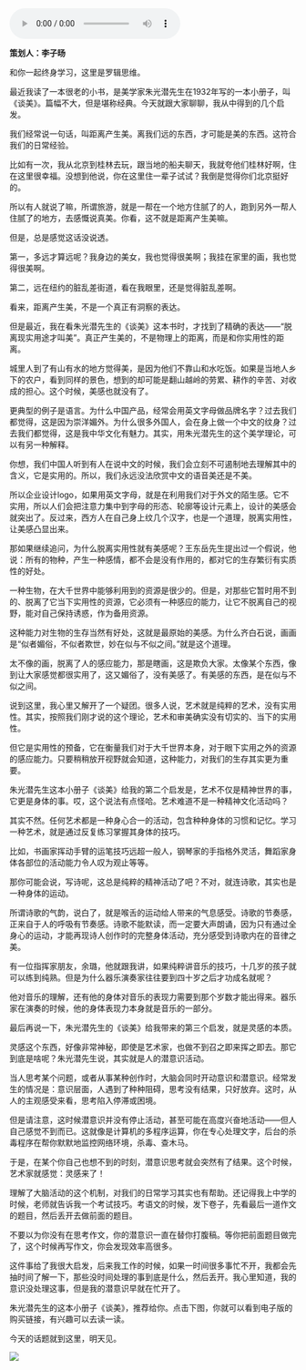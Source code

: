 <audio src="http://igetoss.cdn.igetget.com/mp3/201711/22/201711222205481632104950.mp3" controls="controls">您的浏览器不支持 audio 标签。</audio><p><b>策划人：李子旸</b></p><p>和你一起终身学习，这里是罗辑思维。</p><p>最近我读了一本很老的小书，是美学家朱光潜先生在1932年写的一本小册子，叫《谈美》。篇幅不大，但是堪称经典。今天就跟大家聊聊，我从中得到的几个启发。</p><p>我们经常说一句话，叫距离产生美。离我们远的东西，才可能是美的东西。这符合我们的日常经验。</p><p>比如有一次，我从北京到桂林去玩，跟当地的船夫聊天，我就夸他们桂林好啊，住在这里很幸福。没想到他说，你在这里住一辈子试试？我倒是觉得你们北京挺好的。</p><p>所以有人就说了嘛，所谓旅游，就是一帮在一个地方住腻了的人，跑到另外一帮人住腻了的地方，去感慨说真美。你看，这不就是距离产生美嘛。</p><p>但是，总是感觉这话没说透。</p><p>第一，多远才算远呢？我身边的美女，我也觉得很美啊；我挂在家里的画，我也觉得很美啊。</p><p>第二，远在纽约的脏乱差街道，看在我眼里，还是觉得脏乱差啊。</p><p>看来，距离产生美，不是一个真正有洞察的表达。</p><p>但是最近，我在看朱光潜先生的《谈美》这本书时，才找到了精确的表达——“脱离现实用途才叫美”。真正产生美的，不是物理上的距离，而是和你实用性的距离。</p><p>城里人到了有山有水的地方觉得美，是因为他们不靠山和水吃饭。如果是当地人乡下的农户，看到同样的景色，想到的却可能是翻山越岭的劳累、耕作的辛苦、对收成的担心。这个时候，美感也就没有了。</p><p>更典型的例子是语言。为什么中国产品，经常会用英文字母做品牌名字？过去我们都觉得，这是因为崇洋媚外。为什么很多外国人，会在身上做一个中文的纹身？过去我们都觉得，这是我中华文化有魅力。其实，用朱光潜先生的这个美学理论，可以有另一种解释。</p><p>你想，我们中国人听到有人在说中文的时候，我们会立刻不可遏制地去理解其中的含义，它是实用的。所以，我们永远没法欣赏中文的语音美还是不美。</p><p>所以企业设计logo，如果用英文字母，就是在利用我们对于外文的陌生感。它不实用，所以人们会把注意力集中到字母的形态、轮廓等设计元素上，设计的美感会就突出了。反过来，西方人在自己身上纹几个汉字，也是一个道理，脱离实用性，让美感凸显出来。</p><p>那如果继续追问，为什么脱离实用性就有美感呢？王东岳先生提出过一个假说，他说：所有的物种，产生一种感情，都不会是没有作用的，都对它的生存繁衍有实质性的好处。</p><p>一种生物，在大千世界中能够利用到的资源是很少的。但是，对那些它暂时用不到的、脱离了它当下实用性的资源，它必须有一种感应的能力，让它不脱离自己的视野，能对自己保持诱惑，作为备用资源。</p><p>这种能力对生物的生存当然有好处，这就是最原始的美感。为什么齐白石说，画画是“似者媚俗，不似者欺世，妙在似与不似之间。”就是这个道理。</p><p>太不像的画，脱离了人的感应能力，那是瞎画，这是欺负大家。太像某个东西，像到让大家感觉都很实用了，这又媚俗了，没有美感了。有美感的东西，是在似与不似之间。</p><p>说到这里，我心里又解开了一个疑团。很多人说，艺术就是纯粹的艺术，没有实用性。其实，按照我们刚才说的这个理论，艺术和审美确实没有切实的、当下的实用性。</p><p>但它是实用性的预备，它在衡量我们对于大千世界本身，对于眼下实用之外的资源的感应能力。只要稍稍放开视野就会知道，这种能力，对我们的生存其实更为重要。</p><p>朱光潜先生这本小册子《谈美》给我的第二个启发是，艺术不仅是精神世界的事，它更是身体的事。哎，这个说法有点怪哈。艺术难道不是一种精神文化活动吗？</p><p>其实不然。任何艺术都是一种身心合一的活动，包含种种身体的习惯和记忆。学习一种艺术，就是通过反复练习掌握其身体的技巧。</p><p>比如，书画家挥动手臂的运笔技巧远超一般人，钢琴家的手指格外灵活，舞蹈家身体各部位的活动能力令人叹为观止等等。</p><p>那你可能会说，写诗呢，这总是纯粹的精神活动了吧？不对，就连诗歌，其实也是一种身体的运动。</p><p>所谓诗歌的气韵，说白了，就是喉舌的运动给人带来的气息感受。诗歌的节奏感，正来自于人的呼吸有节奏感。诗歌不能默读，而一定要大声朗诵，因为只有通过全身心的运动，才能再现诗人创作时的完整身体活动，充分感受到诗歌内在的音律之美。</p><p>有一位指挥家朋友，余璐，他就跟我讲，如果纯粹讲音乐的技巧，十几岁的孩子就可以练到纯熟。但是为什么器乐演奏家往往要到四十岁之后才功成名就呢？</p><p>他对音乐的理解，还有他的身体对音乐的表现力需要到那个岁数才能出得来。器乐家在演奏的时候，他的身体表现力本身就是音乐的一部分。</p><p>最后再说一下，朱光潜先生的《谈美》给我带来的第三个启发，就是灵感的本质。</p><p>灵感这个东西，好像非常神秘，即使是艺术家，也做不到召之即来挥之即去。那它到底是啥呢？朱光潜先生说，其实就是人的潜意识活动。</p><p>当人思考某个问题，或者从事某种创作时，大脑会同时开动意识和潜意识。经常发生的情况是：意识层面，人遇到了种种阻碍，思考没有结果，只好放弃。这时，从人的主观感受来看，思考陷入停滞或困境。</p><p>但是请注意，这时候潜意识并没有停止活动，甚至可能在高度兴奋地活动——但人自己感觉不到而已。这就像是计算机的多程序运算，你在专心处理文字，后台的杀毒程序在帮你默默地监控网络环境，杀毒、查木马。</p><p>于是，在某个你自己也想不到的时刻，潜意识思考就会突然有了结果。这个时候，艺术家就感觉：灵感来了！</p><p>理解了大脑活动的这个机制，对我们的日常学习其实也有帮助。还记得我上中学的时候，老师就告诉我一个考试技巧。考语文的时候，发下卷子，先看最后一道作文的题目，然后丢开去做前面的题目。</p><p>不要以为你没有在思考作文，你的潜意识一直在替你打腹稿。等你把前面题目做完了，这个时候再写作文，你会发现效率高很多。</p><p>这件事给了我很大启发，后来我工作的时候，如果一时间很多事忙不开，我都会先抽时间了解一下，那些没时间处理的事到底是什么，然后丢开。我心里知道，我的意识没处理这事，但是我的潜意识早就在忙开了。</p><p>朱光潜先生的这本小册子《谈美》，推荐给你。点击下图，你就可以看到电子版的购买链接，有兴趣可以去读一读。</p><p>今天的话题就到这里，明天见。</p><img src="https://piccdn.igetget.com/img/201711/23/201711230013295579492286.jpg" />